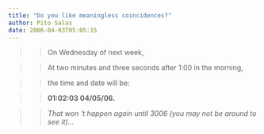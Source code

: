 ```yaml
---
title: "Do you like meaningless coincidences?"
author: Pito Salas
date: 2006-04-03T05:05:15
---
```



>>

>> On Wednesday of next week,

>>

>> At two minutes and three seconds after 1:00 in the morning,

>>

>> the time and date will be:

>>

>> **01:02:03 04/05/06.**

>>

>> _That won 't happen again until 3006 (you may not be around to see it)…_


